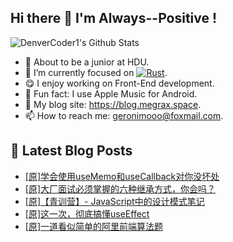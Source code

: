 ## Hi there 👋 I'm Always--Positive !
<img alt="DenverCoder1's Github Stats" src="https://denvercoder1-github-readme-stats.vercel.app/api?username=qq1120637483&show_icons=true&count_private=true&theme=react&hide_border=true&bg_color=1F222E&title_color=F85D7F&icon_color=F8D866" />
  
- 🎒 About to be a junior at HDU. 
- 🔬 I’m currently focused on [![Rust](https://img.shields.io/badge/Rust-000000?logo=rust)](https://). 
- 😋 I enjoy working on Front-End development.
- 🎵 Fun fact: I use Apple Music for Android.
- 📝 My blog site: https://blog.megrax.space.
- 📫 How to reach me:  geronimooo@foxmail.com.


## 📕 Latest Blog Posts

<!-- BLOG-POST-LIST:START -->
- [[原]学会使用useMemo和useCallback对你没坏处](https://blog.csdn.net/sinat_41696687/article/details/120010434)
- [[原]大厂面试必须掌握的六种继承方式，你会吗？](https://blog.csdn.net/sinat_41696687/article/details/119989812)
- [[原]【青训营】- JavaScript中的设计模式笔记](https://blog.csdn.net/sinat_41696687/article/details/119985281)
- [[原]这一次，彻底搞懂useEffect](https://blog.csdn.net/sinat_41696687/article/details/119976973)
- [[原]一道看似简单的阿里前端算法题](https://blog.csdn.net/sinat_41696687/article/details/119969944)
<!-- BLOG-POST-LIST:END -->









